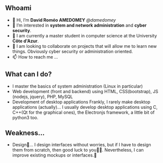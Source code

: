 ## Whoami
- 👋 Hi, I’m __David Roméo AMEDOMEY__ *@damedomey*
- 👀 I’m interested in __system and network administration__ and __cyber security__.
- 🌱 I am currently a master student in computer science at the University __Côte d'Azur__.
- 💞️ I am looking to collaborate on projects that will allow me to learn new things. Obviously cyber security or administration oriented.
- 📫 How to reach me ...

## What can I do?
- I master the basics of system administration (Linux in particular)
- Web development (front and backend) using HTML, CSS(bootstrap), JS (nodejs, jquery), PHP, MySQL
- Development of desktop applications
Frankly, I rarely make desktop applications (actually)... I usually develop desktop applications using C, C++(Qt for the graphical ones), the Electronjs framework,
a little bit of python3 too.

## Weakness...
- Design🙈...
I design interfaces without worries, but if I have to design them from scratch, then good luck to you🤭😅. Nevertheless, I can improve existing mockups or interfaces.💪

<!---
Davlabridouille/Davlabridouille is a ✨ special ✨ repository because its `README.md` (this file) appears on your GitHub profile.
You can click the Preview link to take a look at your changes.
--->
